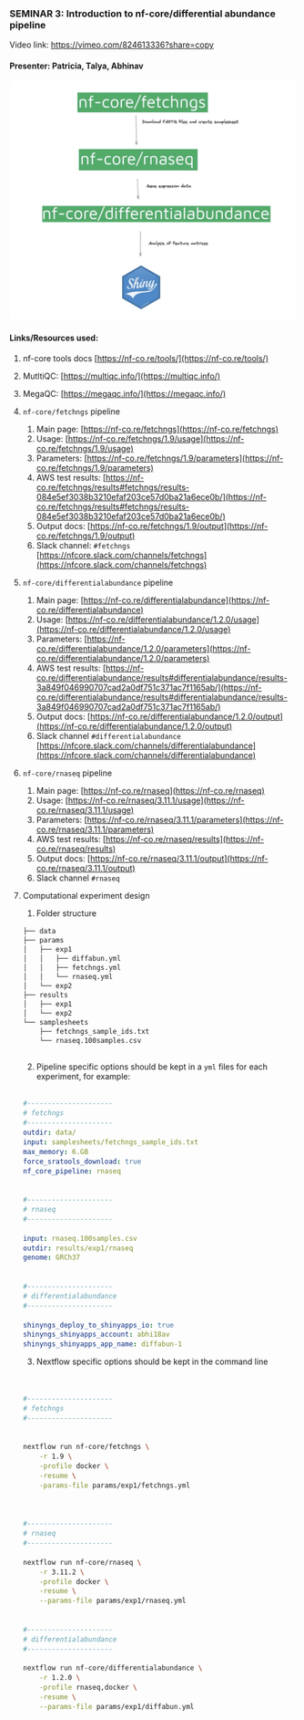 ### SEMINAR 3: Introduction to nf-core/differential abundance pipeline

Video link: https://vimeo.com/824613336?share=copy 
  

#### **Presenter: Patricia, Talya, Abhinav**

![Overview](_images/seminar_3.png)

#### **Links/Resources used:**

1. nf-core tools docs [https://nf-co.re/tools/](https://nf-co.re/tools/)

  

2. MutltiQC: [https://multiqc.info/](https://multiqc.info/)

  

3. MegaQC: [https://megaqc.info/](https://megaqc.info/)

  

4. `nf-core/fetchngs` pipeline
    1. Main page: [https://nf-co.re/fetchngs](https://nf-co.re/fetchngs)
    2. Usage: [https://nf-co.re/fetchngs/1.9/usage](https://nf-co.re/fetchngs/1.9/usage)
    3. Parameters: [https://nf-co.re/fetchngs/1.9/parameters](https://nf-co.re/fetchngs/1.9/parameters)
    4. AWS test results: [https://nf-co.re/fetchngs/results#fetchngs/results-084e5ef3038b3210efaf203ce57d0ba21a6ece0b/](https://nf-co.re/fetchngs/results#fetchngs/results-084e5ef3038b3210efaf203ce57d0ba21a6ece0b/)
    5. Output docs: [https://nf-co.re/fetchngs/1.9/output](https://nf-co.re/fetchngs/1.9/output)
    6. Slack channel: `#fetchngs` [https://nfcore.slack.com/channels/fetchngs](https://nfcore.slack.com/channels/fetchngs)

  

5. `nf-core/differentialabundance` pipeline
    1. Main page: [https://nf-co.re/differentialabundance](https://nf-co.re/differentialabundance)
    2. Usage: [https://nf-co.re/differentialabundance/1.2.0/usage](https://nf-co.re/differentialabundance/1.2.0/usage)
    3. Parameters: [https://nf-co.re/differentialabundance/1.2.0/parameters](https://nf-co.re/differentialabundance/1.2.0/parameters)
    4. AWS test results: [https://nf-co.re/differentialabundance/results#differentialabundance/results-3a849f046990707cad2a0df751c371ac7f1165ab/](https://nf-co.re/differentialabundance/results#differentialabundance/results-3a849f046990707cad2a0df751c371ac7f1165ab/)
    5. Output docs: [https://nf-co.re/differentialabundance/1.2.0/output](https://nf-co.re/differentialabundance/1.2.0/output)
    6. Slack channel `#differentialabundance` [https://nfcore.slack.com/channels/differentialabundance](https://nfcore.slack.com/channels/differentialabundance)

  

6. `nf-core/rnaseq` pipeline
    1. Main page: [https://nf-co.re/rnaseq](https://nf-co.re/rnaseq)
    2. Usage: [https://nf-co.re/rnaseq/3.11.1/usage](https://nf-co.re/rnaseq/3.11.1/usage)
    3. Parameters: [https://nf-co.re/rnaseq/3.11.1/parameters](https://nf-co.re/rnaseq/3.11.1/parameters)
    4. AWS test results: [https://nf-co.re/rnaseq/results](https://nf-co.re/rnaseq/results)
    5. Output docs: [https://nf-co.re/rnaseq/3.11.1/output](https://nf-co.re/rnaseq/3.11.1/output)
    6. Slack channel `#rnaseq`

7. Computational experiment design
    
    1. Folder structure
    
    ```
    ├── data
    ├── params
    │   ├── exp1
    │   │   ├── diffabun.yml
    │   │   ├── fetchngs.yml
    │   │   └── rnaseq.yml
    │   └── exp2
    ├── results
    │   ├── exp1
    │   └── exp2
    └── samplesheets
        ├── fetchngs_sample_ids.txt
        └── rnaseq.100samples.csv


    ```

    2. Pipeline specific options should be kept in a `yml` files for each experiment, for example:
     
    ```yaml
 
    #---------------------
    # fetchngs
    #---------------------
    outdir: data/
    input: samplesheets/fetchngs_sample_ids.txt
    max_memory: 6.GB
    force_sratools_download: true
    nf_core_pipeline: rnaseq


    #---------------------
    # rnaseq
    #---------------------

    input: rnaseq.100samples.csv
    outdir: results/exp1/rnaseq
    genome: GRCh37


    #---------------------
    # differentialabundance
    #---------------------

    shinyngs_deploy_to_shinyapps_io: true
    shinyngs_shinyapps_account: abhi18av
    shinyngs_shinyapps_app_name: diffabun-1

    ```


    3. Nextflow specific options should be kept in the command line
     
    ```bash

 
    #---------------------
    # fetchngs
    #---------------------

   
    nextflow run nf-core/fetchngs \
        -r 1.9 \
        -profile docker \
        -resume \
        -params-file params/exp1/fetchngs.yml



    #---------------------
    # rnaseq
    #---------------------

    nextflow run nf-core/rnaseq \
        -r 3.11.2 \
        -profile docker \
        -resume \
        --params-file params/exp1/rnaseq.yml


    #---------------------
    # differentialabundance
    #---------------------

    nextflow run nf-core/differentialabundance \
        -r 1.2.0 \
        -profile rnaseq,docker \
        -resume \
        --params-file params/exp1/diffabun.yml

    ```
